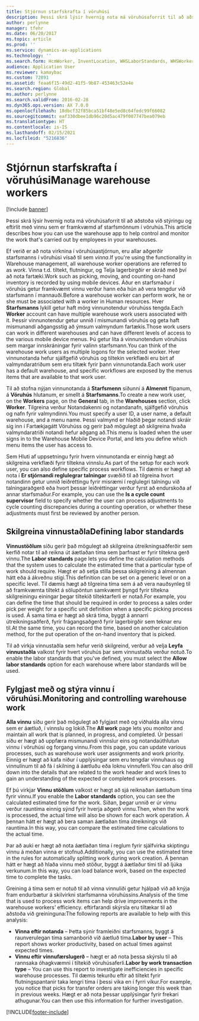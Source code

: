 ```yaml
---
title: Stjórnun starfskrafta í vöruhúsi
description: Þessi skrá lýsir hvernig nota má vöruhúsaforrit til að aðstoða við stýringu og eftirlit með vinnu sem er framkvæmd af starfsmönnum í vöruhús.
author: perlynne
manager: tfehr
ms.date: 06/20/2017
ms.topic: article
ms.prod: ''
ms.service: dynamics-ax-applications
ms.technology: ''
ms.search.form: HcmWorker, InventLocation, WHSLaborStandards, WHSWorker, WHSWorkTable, WHSWorkTableListPage, WHSResetUserPassword
audience: Application User
ms.reviewer: kamaybac
ms.custom: 72891
ms.assetid: feaa6f15-49d2-41f5-9b87-453463c52e4e
ms.search.region: Global
ms.author: perlynne
ms.search.validFrom: 2016-02-28
ms.dyn365.ops.version: AX 7.0.0
ms.openlocfilehash: 18dbcf32f85bca51bf48e5ed8c64fedc99f66082
ms.sourcegitcommit: eaf330dbee1db96c20d5ac479f007747bea079eb
ms.translationtype: HT
ms.contentlocale: is-IS
ms.lasthandoff: 02/15/2021
ms.locfileid: "5216836"
---
```

# <a name="manage-warehouse-workers"></a><span data-ttu-id="5be20-103">Stjórnun starfskrafta í vöruhúsi</span><span class="sxs-lookup"><span data-stu-id="5be20-103">Manage warehouse workers</span></span>

[!include [banner](../includes/banner.md)]

<span data-ttu-id="5be20-104">Þessi skrá lýsir hvernig nota má vöruhúsaforrit til að aðstoða við stýringu og eftirlit með vinnu sem er framkvæmd af starfsmönnum í vöruhús.</span><span class="sxs-lookup"><span data-stu-id="5be20-104">This article describes how you can use the warehouse app to help control and monitor the work that's carried out by employees in your warehouses.</span></span>

<span data-ttu-id="5be20-105">Ef verið er að nota virknina í vöruhúsastjórnun, eru allar aðgerðir starfsmanns í vöruhúsi vísað til sem *vinna*.</span><span class="sxs-lookup"><span data-stu-id="5be20-105">If you're using the functionality in Warehouse management, all warehouse worker operations are referred to as *work*.</span></span> <span data-ttu-id="5be20-106">Vinna t.d. tiltekt, flutningur, og Telja lagerbirgðir er skráð með því að nota fartæki.</span><span class="sxs-lookup"><span data-stu-id="5be20-106">Work such as picking, moving, and counting on-hand inventory is recorded by using mobile devices.</span></span> <span data-ttu-id="5be20-107">Áður en starfsmaður í vöruhús getur framkvæmt vinnu verður hann eða hún að vera tengdur við starfsmann í mannauði.</span><span class="sxs-lookup"><span data-stu-id="5be20-107">Before a warehouse worker can perform work, he or she must be associated with a worker in Human resources.</span></span> <span data-ttu-id="5be20-108">Hver **Starfsmanns** lykill getur haft mörg vinnunotendur vöruhúss tengda.</span><span class="sxs-lookup"><span data-stu-id="5be20-108">Each **Worker** account can have multiple warehouse work users associated with it.</span></span> <span data-ttu-id="5be20-109">Þessir vinnunotendur getur unnið í mismunandi vöruhús og geta haft mismunandi aðgangsstig að ýmsum valmyndum fartækis.</span><span class="sxs-lookup"><span data-stu-id="5be20-109">Those work users can work in different warehouses and can have different levels of access to the various mobile device menus.</span></span> <span data-ttu-id="5be20-110">Þú getur líta á vinnunotendum vöruhúss sem margar innskráningar fyrir valinn starfsmann.</span><span class="sxs-lookup"><span data-stu-id="5be20-110">You can think of the warehouse work users as multiple logons for the selected worker.</span></span> <span data-ttu-id="5be20-111">Hver vinnunotanda hefur sjálfgefið vöruhús og tiltekin verkflæði eru birt af valmyndaratriðum sem eru tiltæk fyrir þann vinnunotanda.</span><span class="sxs-lookup"><span data-stu-id="5be20-111">Each work user has a default warehouse, and specific workflows are exposed by the menus items that are available to that work user.</span></span> 

<span data-ttu-id="5be20-112">Til að stofna nýjan vinnunotanda á **Starfsmenn** síðunni á **Almennt** flipanum, á **Vöruhús** hlutanum, er smellt á **Starfsmanns**.</span><span class="sxs-lookup"><span data-stu-id="5be20-112">To create a new work user, on the **Workers** page, on the **General** tab, in the **Warehouses** section, click **Worker**.</span></span> <span data-ttu-id="5be20-113">Tilgreina verður Notandakenni og notandanafn, sjálfgefið vöruhús og nafn fyrir valmyndinni.</span><span class="sxs-lookup"><span data-stu-id="5be20-113">You must specify a user ID, a user name, a default warehouse, and a menu name.</span></span> <span data-ttu-id="5be20-114">Þessi valmynd er hlaðið þegar notandi skráir sig inn í Fartækjagátt Vöruhúss og gerir það mögulegt að skilgreina hvaða valmyndaratriði notandi hefur aðgang að.</span><span class="sxs-lookup"><span data-stu-id="5be20-114">This menu is loaded when the user signs in to the Warehouse Mobile Device Portal, and lets you define which menu items the user has access to.</span></span> 

<span data-ttu-id="5be20-115">Sem Hluti af uppsetningu fyrir hvern vinnunotanda er einnig hægt að skilgreina verkflæði fyrir tiltekna vinnslu.</span><span class="sxs-lookup"><span data-stu-id="5be20-115">As part of the setup for each work user, you can also define specific process workflows.</span></span> <span data-ttu-id="5be20-116">Til dæmis er hægt að nota í **Er stjórnandi reglulegrar talningar** svæðið til að tilgreina hvort notandinn getur unnið leiðréttingu fyrir misræmi í reglulegri talningu við talningaraðgerð eða hvort þessar leiðréttingar verður fyrst að endurskoða af annar starfsmaður.</span><span class="sxs-lookup"><span data-stu-id="5be20-116">For example, you can use the **Is a cycle count supervisor** field to specify whether the user can process adjustments to cycle counting discrepancies during a counting operation, or whether these adjustments must first be reviewed by another person.</span></span>

## <a name="defining-labor-standards"></a><span data-ttu-id="5be20-117">Skilgreina vinnustaðla</span><span class="sxs-lookup"><span data-stu-id="5be20-117">Defining labor standards</span></span>
<span data-ttu-id="5be20-118">**Vinnustöðlum** síðu gerir það mögulegt að skilgreina útreikningsaðferðir sem kerfið notar til að reikna út áætlaðan tíma sem þarfnast er fyrir tiltekna gerð vinnu.</span><span class="sxs-lookup"><span data-stu-id="5be20-118">The **Labor standards** page lets you define the calculation methods that the system uses to calculate the estimated time that a particular type of work should require.</span></span> <span data-ttu-id="5be20-119">Hægt er að setja stilla þessa skilgreining á almennan hátt eða á ákveðnu stigi.</span><span class="sxs-lookup"><span data-stu-id="5be20-119">This definition can be set on a generic level or on a specific level.</span></span> <span data-ttu-id="5be20-120">Til dæmis hægt að tilgreina tíma sem á að vera nauðsynleg til að framkvæmta tiltekt á sölupöntun samkvæmt þyngd fyrir tiltekna skilgreiningu einingar þegar tiltekið tiltektarferli er notað.</span><span class="sxs-lookup"><span data-stu-id="5be20-120">For example, you can define the time that should be required in order to process a sales order pick per weight for a specific unit definition when a specific picking process is used.</span></span> <span data-ttu-id="5be20-121">Á sama tíma er hægt að skrá tíma, byggt á annarri útreikningsaðferð, fyrir frágangsaðgerð fyrir lagerbirgðir sem teknar eru til.</span><span class="sxs-lookup"><span data-stu-id="5be20-121">At the same time, you can record the time, based on another calculation method, for the put operation of the on-hand inventory that is picked.</span></span> 

<span data-ttu-id="5be20-122">Til að virkja vinnustaðla sem hefur verið skilgreind, verður að velja **Leyfa vinnustaðla** valkost fyrir hvert vöruhús þar sem vinnustaðla verður notuð.</span><span class="sxs-lookup"><span data-stu-id="5be20-122">To enable the labor standards that you've defined, you must select the **Allow labor standards** option for each warehouse where labor standards will be used.</span></span>

## <a name="monitoring-and-controlling-warehouse-work"></a><span data-ttu-id="5be20-123">Fylgjast með og stýra vinnu í vöruhúsi.</span><span class="sxs-lookup"><span data-stu-id="5be20-123">Monitoring and controlling warehouse work</span></span>
<span data-ttu-id="5be20-124">**Alla vinnu** síðu gerir það mögulegt að fylgjast með og viðhalda alla vinnu sem er áætluð, í vinnslu og lokið.</span><span class="sxs-lookup"><span data-stu-id="5be20-124">The **All work** page lets you monitor and maintain all work that is planned, in progress, and completed.</span></span> <span data-ttu-id="5be20-125">Úr þessari síðu er hægt að uppfæra mismunandi vinnslur eins og notandaúthlutun vinnu í vöruhúsi og forgang vinnu.</span><span class="sxs-lookup"><span data-stu-id="5be20-125">From this page, you can update various processes, such as warehouse work user assignments and work priority.</span></span> <span data-ttu-id="5be20-126">Einnig er hægt að kafa niður í upplýsingar sem eru tengdar vinnuhaus og vinnulínum til að fá í skilning á áætluðu eða loknu vinnuferli.</span><span class="sxs-lookup"><span data-stu-id="5be20-126">You can also drill down into the details that are related to the work header and work lines to gain an understanding of the expected or completed work processes.</span></span> 

<span data-ttu-id="5be20-127">Ef þú virkjar **Vinnu stöðlum** valkost er hægt að sjá reiknaðan áætluðum tíma fyrir vinnu.</span><span class="sxs-lookup"><span data-stu-id="5be20-127">If you enable the **Labor standards** option, you can see the calculated estimated time for the work.</span></span> <span data-ttu-id="5be20-128">Síðan, þegar unnið er úr vinnu verður rauntíma einnig sýnd fyrir hverja aðgerð vinnu.</span><span class="sxs-lookup"><span data-stu-id="5be20-128">Then, when the work is processed, the actual time will also be shown for each work operation.</span></span> <span data-ttu-id="5be20-129">Á þennan hátt er hægt að bera saman áætlaðan tíma útreiknings við rauntíma.</span><span class="sxs-lookup"><span data-stu-id="5be20-129">In this way, you can compare the estimated time calculations to the actual time.</span></span> 

<span data-ttu-id="5be20-130">Þar að auki er hægt að nota áætlaðan tíma í reglum fyrir sjálfvirka skiptingu vinnu á meðan vinna er stofnuð.</span><span class="sxs-lookup"><span data-stu-id="5be20-130">Additionally, you can use the estimated time in the rules for automatically splitting work during work creation.</span></span> <span data-ttu-id="5be20-131">Á þennan hátt er hægt að hlaða vinnu með stöður, byggt á áætlaður tími til að ljúka verkunum.</span><span class="sxs-lookup"><span data-stu-id="5be20-131">In this way, you can load balance work, based on the expected time to complete the tasks.</span></span> 

<span data-ttu-id="5be20-132">Greining á tíma sem er notuð til að vinna vinnuliði getur hjálpað við að knýja fram endurbætur á skilvirkni starfsmanna vöruhússins.</span><span class="sxs-lookup"><span data-stu-id="5be20-132">Analysis of the time that is used to process work items can help drive improvements in the warehouse workers’ efficiency.</span></span> <span data-ttu-id="5be20-133">eftirfarandi skýrsla eru tiltækar til að aðstoða við greininguna:</span><span class="sxs-lookup"><span data-stu-id="5be20-133">The following reports are available to help with this analysis:</span></span>

-   <span data-ttu-id="5be20-134">**Vinna eftir notanda** – Þetta sýnir framleiðni starfsmanns, byggt á raunverulegan tíma samanborið við áætluð tíma.</span><span class="sxs-lookup"><span data-stu-id="5be20-134">**Labor by user** – This report shows worker productivity, based on actual times against expected times.</span></span>
-   <span data-ttu-id="5be20-135">**Vinnu eftir vinnufærslugerð** – hægt er að nota þessa skýrslu til að rannsaka óhagkvæmni í tiltekið vöruhúsaferli.</span><span class="sxs-lookup"><span data-stu-id="5be20-135">**Labor by work transaction type** – You can use this report to investigate inefficiencies in specific warehouse processes.</span></span> <span data-ttu-id="5be20-136">Til dæmis tekurðu eftir að tiltekt fyrir flutningspantanir taka lengri tíma í þessi vika en í fyrri vikur.</span><span class="sxs-lookup"><span data-stu-id="5be20-136">For example, you notice that picks for transfer orders are taking longer this week than in previous weeks.</span></span> <span data-ttu-id="5be20-137">Hægt er að nota þessar upplýsingar fyrir frekari athugunar.</span><span class="sxs-lookup"><span data-stu-id="5be20-137">You can then use this information for further investigation.</span></span>






[!INCLUDE[footer-include](../../includes/footer-banner.md)]